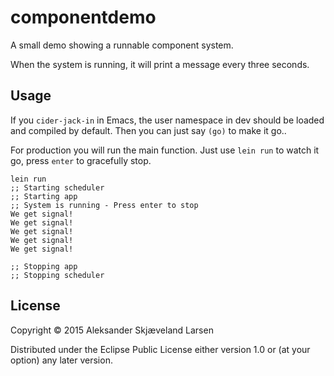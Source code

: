 # componentdemo

A small demo showing a runnable component system.

When the system is running, it will print a message every three seconds.

## Usage

If you `cider-jack-in` in Emacs, the user namespace in dev should be loaded and compiled by default. Then you can just say `(go)` to make it go..

For production you will run the main function. Just use `lein run` to watch it go, press `enter` to gracefully stop.


```Shell
lein run
;; Starting scheduler
;; Starting app
;; System is running - Press enter to stop
We get signal!
We get signal!
We get signal!
We get signal!
We get signal!

;; Stopping app
;; Stopping scheduler
```

## License

Copyright © 2015 Aleksander Skjæveland Larsen

Distributed under the Eclipse Public License either version 1.0 or (at
your option) any later version.
